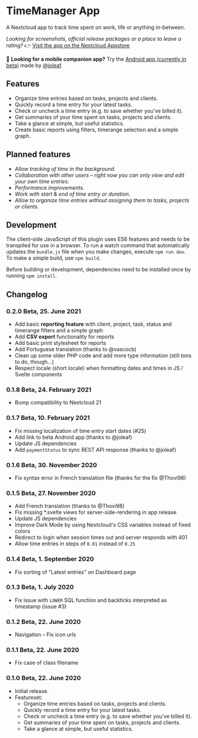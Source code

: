 # TimeManager App

A Nextcloud app to track time spent on work, life or anything in-between.

_Looking for screenshots, official release packages or a place to leave a rating?_ 👉 [Visit the app on the Nextcloud Appstore](https://apps.nextcloud.com/apps/timemanager)

📱 **Looking for a mobile companion app?** Try the [Android app (currently in beta)](https://play.google.com/store/apps/details?id=de.jbservices.nc_timemanager_app) made by [@joleaf](https://github.com/joleaf).

## Features

* Organize time entries based on tasks, projects and clients.
* Quickly record a time entry for your latest tasks.
* Check or uncheck a time entry (e.g. to save whether you've billed it).
* Get summaries of your time spent on tasks, projects and clients.
* Take a glance at simple, but useful statistics.
* Create basic reports using filters, timerange selection and a simple graph.

## Planned features

* _Allow tracking of time in the background._
* _Collaboration with other users – right now you can only view and edit your own time entries._
* _Performance improvements._
* _Work with start & end of time entry or duration._
* _Allow to organize time entries without assigning them to tasks, projects or clients._

## Development
The client-side JavaScript of this plugin uses ES6 features and needs to be transpiled for use in a browser. To run a watch command that automatically updates the `bundle.js` file when you make changes, execute `npm run dev`. To make a simple build, use `npm build`.

Before building or development, dependencies need to be installed once by running `npm install`.

## Changelog

### 0.2.0 Beta, 25. June 2021
- Add basic **reporting feature** with client, project, task, status and timerange filters and a simple graph
- Add **CSV export** functionality for reports
- Add basic print stylesheet for reports
- Add Portuguese translation (thanks to @vascocb)
- Clean up some older PHP code and add more type information (still tons to do, though...)
- Respect locale (short locale) when formatting dates and times in JS / Svelte components

### 0.1.8 Beta, 24. February 2021
- Bump compatibility to Nextcloud 21

### 0.1.7 Beta, 10. February 2021
- Fix missing localization of time entry start dates (#25)
- Add link to beta Android app (thanks to @joleaf)
- Update JS dependencies
- Add `paymentStatus` to sync REST API response (thanks to @joleaf)

### 0.1.6 Beta, 30. November 2020
- Fix syntax error in French translation file (thanks for the fix @Thovi98)

### 0.1.5 Beta, 27. November 2020
- Add French translation (thanks to @Thovi98)
- Fix missing *.svelte views for server-side-rendering in app release
- Update JS dependencies
- Improve Dark Mode by using Nextcloud's CSS variables instead of fixed colors
- Redirect to login when session times out and server responds with 401
- Allow time entries in steps of `0.01` instead of `0.25`

### 0.1.4 Beta, 1. September 2020
- Fix sorting of "Latest entries" on Dashboard page

### 0.1.3 Beta, 1. July 2020
- Fix issue with `LOWER` SQL function and backticks interpreted as timestamp (issue #3)

### 0.1.2 Beta, 22. June 2020
- Navigation – Fix icon urls

### 0.1.1 Beta, 22. June 2020
- Fix case of class filename

### 0.1.0 Beta, 22. June 2020
- Initial release.
- Featureset:
	- Organize time entries based on tasks, projects and clients.
	- Quickly record a time entry for your latest tasks.
	- Check or uncheck a time entry (e.g. to save whether you've billed it).
	- Get summaries of your time spent on tasks, projects and clients.
	- Take a glance at simple, but useful statistics.